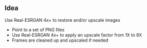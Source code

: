 ## Idea
Use Real-ESRGAN 4x+ to restore and/or upscale images
- Point to a set of PNG files
- Use Real-ESRGAN 4x+ to apply an upscale factor from 1X to 8X
- Frames are cleaned up and upscaled if needed
